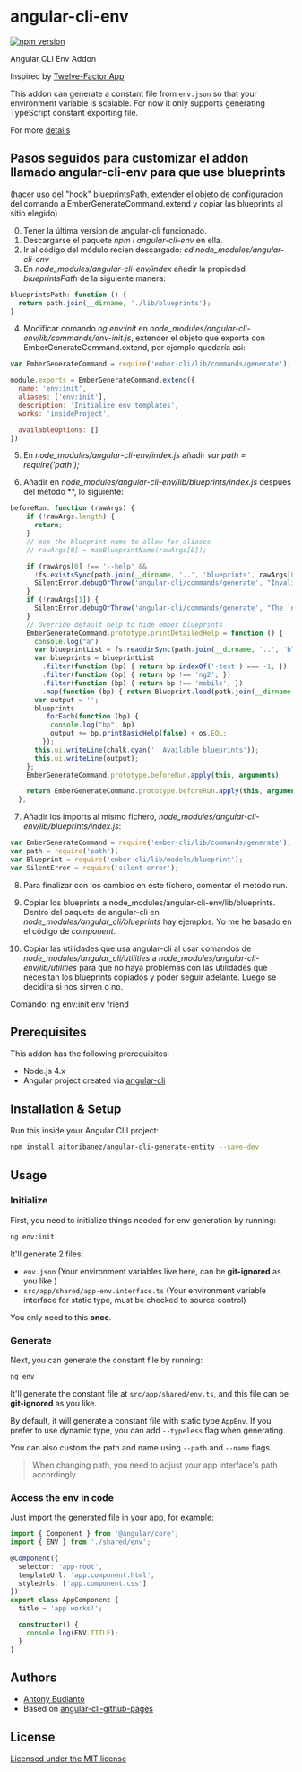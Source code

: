 # angular-cli-env
[![npm version](https://badge.fury.io/js/angular-cli-env.svg)](https://badge.fury.io/js/angular-cli-env)

Angular CLI Env Addon

Inspired by [Twelve-Factor App](https://12factor.net/config)

This addon can generate a constant file from `env.json` so that your environment variable is scalable. For now it only supports generating TypeScript constant exporting file.

For more [details](https://github.com/antonybudianto/angular-cli-env/wiki/About)

## Pasos seguidos para customizar el addon llamado angular-cli-env para que use blueprints

(hacer uso del "hook" blueprintsPath, extender el objeto de configuracion del comando a EmberGenerateCommand.extend
y copiar las blueprints al sitio elegido)

0. Tener la última version de angular-cli funcionado.
1. Descargarse el paquete *npm i angular-cli-env* en ella.
2. Ir al código del módulo recien descargado: *cd node_modules/angular-cli-env*
3. En *node_modules/angular-cli-env/index* añadir la propiedad *blueprintsPath* de la siguiente manera:

```js
blueprintsPath: function () {
  return path.join(__dirname, './lib/blueprints');
}
```

4. Modificar comando *ng env:init* en *node_modules/angular-cli-env/lib/commands/env-init.js*, extender el 
objeto que exporta con EmberGenerateCommand.extend, por ejemplo quedaría asi:

```js
var EmberGenerateCommand = require('ember-cli/lib/commands/generate');

module.exports = EmberGenerateCommand.extend({
  name: 'env:init',
  aliases: ['env:init'],
  description: 'Initialize env templates',
  works: 'insideProject',

  availableOptions: []
})
```

5. En *node_modules/angular-cli-env/index.js* añadir *var path = require('path');*

6. Añadir en *node_modules/angular-cli-env/lib/blueprints/index.js* despues del método **, lo siguiente:

```js
beforeRun: function (rawArgs) {
    if (!rawArgs.length) {
      return;
    }
    // map the blueprint name to allow for aliases
    // rawArgs[0] = mapBlueprintName(rawArgs[0]);

    if (rawArgs[0] !== '--help' &&
      !fs.existsSync(path.join(__dirname, '..', 'blueprints', rawArgs[0]))) {
      SilentError.debugOrThrow('angular-cli/commands/generate', "Invalid blueprint: " + rawArgs[0]);
    }
    if (!rawArgs[1]) {
      SilentError.debugOrThrow('angular-cli/commands/generate', "The `ng generate " + rawArgs[0] + "` command requires a name to be specified.");
    }
    // Override default help to hide ember blueprints
    EmberGenerateCommand.prototype.printDetailedHelp = function () {
      console.log("a")
      var blueprintList = fs.readdirSync(path.join(__dirname, '..', 'blueprints'));
      var blueprints = blueprintList
        .filter(function (bp) { return bp.indexOf('-test') === -1; })
        .filter(function (bp) { return bp !== 'ng2'; })
        .filter(function (bp) { return bp !== 'mobile'; })
        .map(function (bp) { return Blueprint.load(path.join(__dirname, '..', 'blueprints', bp)); });
      var output = '';
      blueprints
        .forEach(function (bp) {
          console.log("bp", bp)
          output += bp.printBasicHelp(false) + os.EOL;
        });
      this.ui.writeLine(chalk.cyan('  Available blueprints'));
      this.ui.writeLine(output);
    };
    EmberGenerateCommand.prototype.beforeRun.apply(this, arguments)

    return EmberGenerateCommand.prototype.beforeRun.apply(this, arguments);
  },
```

7. Añadir los imports al mismo fichero, *node_modules/angular-cli-env/lib/blueprints/index.js*:

```js
var EmberGenerateCommand = require('ember-cli/lib/commands/generate');
var path = require('path');
var Blueprint = require('ember-cli/lib/models/blueprint');
var SilentError = require('silent-error');
```

8. Para finalizar con los cambios en este fichero, comentar el metodo run.

9. Copiar los blueprints a node_modules/angular-cli-env/lib/blueprints. Dentro del paquete de angular-cli
en *node_modules/angular_cli/blueprints* hay ejemplos. Yo me he basado en el código de *component*.

10. Copiar las utilidades que usa angular-cli al usar comandos de *node_modules/angular_cli/utilities*
a *node_modules/angular-cli-env/lib/utilities* para que no haya problemas con las utilidades que necesitan los blueprints copiados
y poder seguir adelante. Luego se decidira si nos sirven o no.

Comando: ng env:init env friend
## Prerequisites

This addon has the following prerequisites:

- Node.js 4.x
- Angular project created via [angular-cli](https://github.com/angular/angular-cli)

## Installation & Setup

Run this inside your Angular CLI project:

```sh
npm install aitoribanez/angular-cli-generate-entity --save-dev
```

## Usage

### Initialize

First, you need to initialize things needed for env generation by running:

```sh
ng env:init
```

It'll generate 2 files:
- `env.json` (Your environment variables live here, can be **git-ignored** as you like )
- `src/app/shared/app-env.interface.ts` (Your environment variable interface for static type, must be checked to source control)

You only need to this **once**.

### Generate

Next, you can generate the constant file by running:

```sh
ng env
```

It'll generate the constant file at `src/app/shared/env.ts`, and this file can be **git-ignored** as you like.

By default, it will generate a constant file with static type `AppEnv`.
If you prefer to use dynamic type, you can add `--typeless` flag when generating.

You can also custom the path and name using `--path` and `--name` flags.

> When changing path, you need to adjust your app interface's path accordingly

### Access the env in code

Just import the generated file in your app, for example:
```ts
import { Component } from '@angular/core';
import { ENV } from './shared/env';

@Component({
  selector: 'app-root',
  templateUrl: 'app.component.html',
  styleUrls: ['app.component.css']
})
export class AppComponent {
  title = 'app works!';

  constructor() {
    console.log(ENV.TITLE);
  }
}

```

## Authors

- [Antony Budianto](http://twitter.com/antonybudianto)
- Based on [angular-cli-github-pages](https://github.com/IgorMinar/angular-cli-github-pages)

## License

[Licensed under the MIT license](http://www.opensource.org/licenses/mit-license.php)
